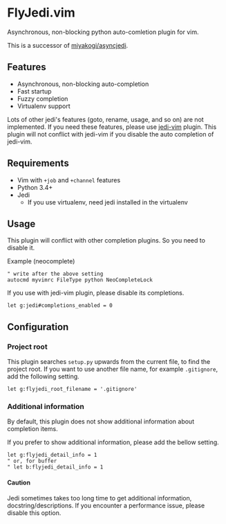 # FlyJedi.vim

Asynchronous, non-blocking python auto-comletion plugin for vim.

This is a successor of [miyakogi/asyncjedi](https://github.com/miyakogi/asyncjedi).

## Features

- Asynchronous, non-blocking auto-completion
- Fast startup
- Fuzzy completion
- Virtualenv support

Lots of other jedi's features (goto, rename, usage, and so on) are not implemented.
If you need these features, please use [jedi-vim](https://github.com/davidhalter/jedi-vim) plugin.
This plugin will not conflict with jedi-vim if you disable the auto completion of jedi-vim.

## Requirements

- Vim with `+job` and `+channel` features
- Python 3.4+
- Jedi
    - If you use virtualenv, need jedi installed in the virtualenv

## Usage

This plugin will conflict with other completion plugins.
So you need to disable it.

Example (neocomplete)

```vim
" write after the above setting
autocmd myvimrc FileType python NeoCompleteLock
```

If you use with jedi-vim plugin, please disable its completions.

```vim
let g:jedi#completions_enabled = 0
```

## Configuration

### Project root

This plugin searches `setup.py` upwards from the current file, to find the project root.
If you want to use another file name, for example `.gitignore`, add the following setting.

```vim
let g:flyjedi_root_filename = '.gitignore'
```

### Additional information

By default, this plugin does not show additional information about completion items.

If you prefer to show additional information, please add the bellow setting.

```vim
let g:flyjedi_detail_info = 1
" or, for buffer
" let b:flyjedi_detail_info = 1
```

#### Caution

Jedi sometimes takes too long time to get additional information, docstring/descriptions.
If you encounter a performance issue, please disable this option.
